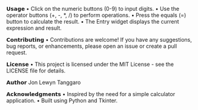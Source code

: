 𝗨𝘀𝗮𝗴𝗲
• Click on the numeric buttons (0-9) to input digits.
• Use the operator buttons (+, -, *, /) to perform operations.
• Press the equals (=) button to calculate the result.
• The Entry widget displays the current expression and result.

𝗖𝗼𝗻𝘁𝗿𝗶𝗯𝘂𝘁𝗶𝗻𝗴
• Contributions are welcome! If you have any suggestions, bug reports, or enhancements, please open an issue or create a pull request.

𝗟𝗶𝗰𝗲𝗻𝘀𝗲
• This project is licensed under the MIT License - see the LICENSE file for details.

𝗔𝘂𝘁𝗵𝗼𝗿
Jon Lewyn Tanggaro

𝗔𝗰𝗸𝗻𝗼𝘄𝗹𝗲𝗱𝗴𝗺𝗲𝗻𝘁𝘀
• Inspired by the need for a simple calculator application.
• Built using Python and Tkinter.
